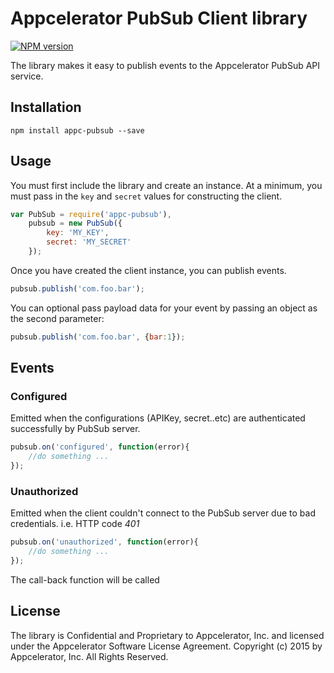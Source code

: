 # Appcelerator PubSub Client library

 [![NPM version](https://badge.fury.io/js/appc-pubsub.svg)](http://badge.fury.io/js/appc-pubsub)

The library makes it easy to publish events to the Appcelerator PubSub API service.

## Installation

    npm install appc-pubsub --save

## Usage

You must first include the library and create an instance.  At a minimum, you must pass in the `key` and `secret` values for constructing the client.

```javascript
var PubSub = require('appc-pubsub'),
    pubsub = new PubSub({
        key: 'MY_KEY',
        secret: 'MY_SECRET'
    });
```

Once you have created the client instance, you can publish events.

```javascript
pubsub.publish('com.foo.bar');
```

You can optional pass payload data for your event by passing an object as the second parameter:

```javascript
pubsub.publish('com.foo.bar', {bar:1});
```
## Events

### Configured
Emitted when the configurations (APIKey, secret..etc) are authenticated successfully by PubSub server.

```javascript
pubsub.on('configured', function(error){
    //do something ...
});
```
 
### Unauthorized
Emitted when the client couldn't connect to the PubSub server due to bad credentials. i.e. HTTP code *401*

```javascript
pubsub.on('unauthorized', function(error){
    //do something ...
});
```
The call-back function will be called 

## License

The library is Confidential and Proprietary to Appcelerator, Inc. and licensed under the Appcelerator Software License Agreement. Copyright (c) 2015 by Appcelerator, Inc. All Rights Reserved.

